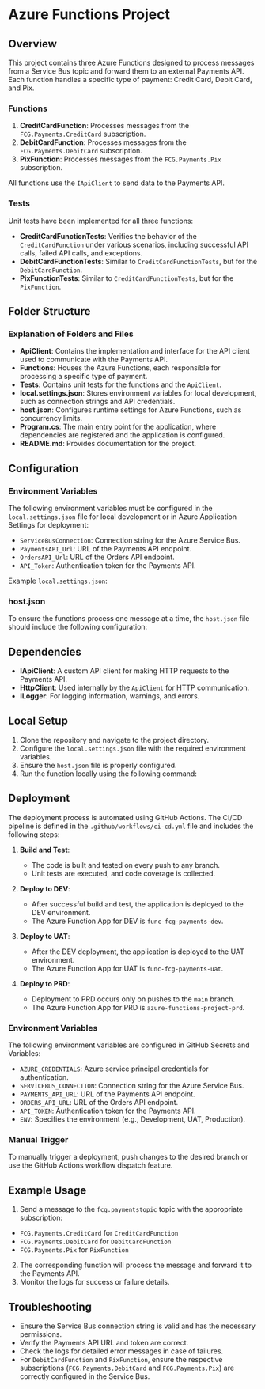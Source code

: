 # Azure Functions Project

## Overview
This project contains three Azure Functions designed to process messages from a Service Bus topic and forward them to an external Payments API. Each function handles a specific type of payment: Credit Card, Debit Card, and Pix.

### Functions
1. **CreditCardFunction**: Processes messages from the `FCG.Payments.CreditCard` subscription.
2. **DebitCardFunction**: Processes messages from the `FCG.Payments.DebitCard` subscription.
3. **PixFunction**: Processes messages from the `FCG.Payments.Pix` subscription.

All functions use the `IApiClient` to send data to the Payments API.

### Tests
Unit tests have been implemented for all three functions:
- **CreditCardFunctionTests**: Verifies the behavior of the `CreditCardFunction` under various scenarios, including successful API calls, failed API calls, and exceptions.
- **DebitCardFunctionTests**: Similar to `CreditCardFunctionTests`, but for the `DebitCardFunction`.
- **PixFunctionTests**: Similar to `CreditCardFunctionTests`, but for the `PixFunction`.

## Folder Structure

### Explanation of Folders and Files
- **ApiClient**: Contains the implementation and interface for the API client used to communicate with the Payments API.
- **Functions**: Houses the Azure Functions, each responsible for processing a specific type of payment.
- **Tests**: Contains unit tests for the functions and the `ApiClient`.
- **local.settings.json**: Stores environment variables for local development, such as connection strings and API credentials.
- **host.json**: Configures runtime settings for Azure Functions, such as concurrency limits.
- **Program.cs**: The main entry point for the application, where dependencies are registered and the application is configured.
- **README.md**: Provides documentation for the project.

## Configuration

### Environment Variables
The following environment variables must be configured in the `local.settings.json` file for local development or in Azure Application Settings for deployment:

- `ServiceBusConnection`: Connection string for the Azure Service Bus.
- `PaymentsAPI_Url`: URL of the Payments API endpoint.
- `OrdersAPI_Url`: URL of the Orders API endpoint.
- `API_Token`: Authentication token for the Payments API.

Example `local.settings.json`:

### host.json
To ensure the functions process one message at a time, the `host.json` file should include the following configuration:

## Dependencies
- **IApiClient**: A custom API client for making HTTP requests to the Payments API.
- **HttpClient**: Used internally by the `ApiClient` for HTTP communication.
- **ILogger**: For logging information, warnings, and errors.

## Local Setup
1. Clone the repository and navigate to the project directory.
2. Configure the `local.settings.json` file with the required environment variables.
3. Ensure the `host.json` file is properly configured.
4. Run the function locally using the following command:

## Deployment

The deployment process is automated using GitHub Actions. The CI/CD pipeline is defined in the `.github/workflows/ci-cd.yml` file and includes the following steps:

1. **Build and Test**:
   - The code is built and tested on every push to any branch.
   - Unit tests are executed, and code coverage is collected.

2. **Deploy to DEV**:
   - After successful build and test, the application is deployed to the DEV environment.
   - The Azure Function App for DEV is `func-fcg-payments-dev`.

3. **Deploy to UAT**:
   - After the DEV deployment, the application is deployed to the UAT environment.
   - The Azure Function App for UAT is `func-fcg-payments-uat`.

4. **Deploy to PRD**:
   - Deployment to PRD occurs only on pushes to the `main` branch.
   - The Azure Function App for PRD is `azure-functions-project-prd`.

### Environment Variables
The following environment variables are configured in GitHub Secrets and Variables:
- `AZURE_CREDENTIALS`: Azure service principal credentials for authentication.
- `SERVICEBUS_CONNECTION`: Connection string for the Azure Service Bus.
- `PAYMENTS_API_URL`: URL of the Payments API endpoint.
- `ORDERS_API_URL`: URL of the Orders API endpoint.
- `API_TOKEN`: Authentication token for the Payments API.
- `ENV`: Specifies the environment (e.g., Development, UAT, Production).

### Manual Trigger
To manually trigger a deployment, push changes to the desired branch or use the GitHub Actions workflow dispatch feature.

## Example Usage
1. Send a message to the `fcg.paymentstopic` topic with the appropriate subscription:
- `FCG.Payments.CreditCard` for `CreditCardFunction`
- `FCG.Payments.DebitCard` for `DebitCardFunction`
- `FCG.Payments.Pix` for `PixFunction`
2. The corresponding function will process the message and forward it to the Payments API.
3. Monitor the logs for success or failure details.

## Troubleshooting
- Ensure the Service Bus connection string is valid and has the necessary permissions.
- Verify the Payments API URL and token are correct.
- Check the logs for detailed error messages in case of failures.
- For `DebitCardFunction` and `PixFunction`, ensure the respective subscriptions (`FCG.Payments.DebitCard` and `FCG.Payments.Pix`) are correctly configured in the Service Bus.